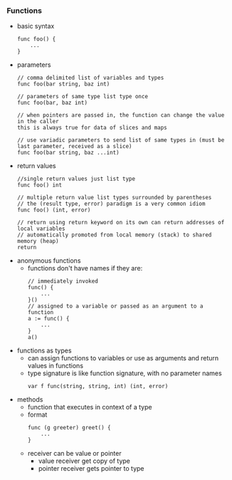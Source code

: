 ### Functions
- basic syntax
    ```golang
    func foo() {
        ...
    }
    ```
- parameters
    ```golang
    // comma delimited list of variables and types
    func foo(bar string, baz int)

    // parameters of same type list type once
    func foo(bar, baz int)

    // when pointers are passed in, the function can change the value in the caller
    this is always true for data of slices and maps

    // use variadic parameters to send list of same types in (must be last parameter, received as a slice)
    func foo(bar string, baz ...int)
    ```
- return values
    ```golang
    //single return values just list type
    func foo() int

    // multiple return value list types surrounded by parentheses
    // the (result type, error) paradigm is a very common idiom
    func foo() (int, error)

    // return using return keyword on its own can return addresses of local variables
    // automatically promoted from local memory (stack) to shared memory (heap)
    return
    ```
- anonymous functions
    - functions don't have names if they are:
        ```golang
        // immediately invoked
        func() {
            ...
        }()
        // assigned to a variable or passed as an argument to a function
        a := func() {
            ...
        }
        a()
        ```
- functions as types
    - can assign functions to variables or use as arguments and return values in functions
    - type signature is like function signature, with no parameter names
        ```golang
        var f func(string, string, int) (int, error)
        ```
- methods
    - function that executes in context of a type
    - format
        ```golang
        func (g greeter) greet() {
            ...
        }
        ```
    - receiver can be value or pointer
        - value receiver get copy of type
        - pointer receiver gets pointer to type